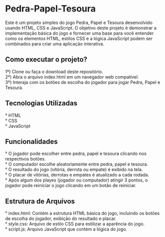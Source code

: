 # Pedra-Papel-Tesoura
Este é um projeto simples do jogo Pedra, Papel e Tesoura desenvolvido usando HTML, CSS e JavaScript. O objetivo deste projeto é demonstrar a implementação básica do jogo e fornecer uma base para você entender como os elementos HTML, estilos CSS e a lógica JavaScript podem ser combinados para criar uma aplicação interativa.

## Como executar o projeto?
1º) Clone ou faça o download deste repositório.  
2º) Abra o arquivo index.html em um navegador web compatível.  
3º) Interaja com os botões de escolha do jogador para jogar Pedra, Papel e Tesoura.  

## Tecnologias Utilizadas
° HTML  
° CSS  
° JavaScript  

## Funcionalidades
° O jogador pode escolher entre pedra, papel e tesoura clicando nos respectivos botões.  
° O computador escolhe aleatoriamente entre pedra, papel e tesoura.  
° O resultado do jogo (vitória, derrota ou empate) é exibido na tela.  
° O placar de vitórias, derrotas e empates é atualizado a cada rodada.  
° Após algum dos playes (jogador ou computador) atingir 3 pontos, o jogador pode reiniciar o jogo clicando em um botão de reiniciar.  

## Estrutura de Arquivos
° index.html: Contém a estrutura HTML básica do jogo, incluindo os botões de escolha do jogador, exibição do resultado e placar.  
° style.css: Arquivo de estilo CSS para estilizar a aparência do jogo.  
° script.js: Arquivo JavaScript que contém a lógica do jogo.  
